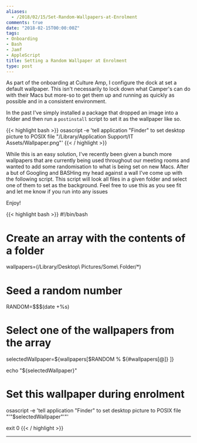 ```yaml
---
aliases:
  - /2018/02/15/Set-Random-Wallpapers-at-Enrolment
comments: true
date: "2018-02-15T00:00:00Z"
tags:
- Onboarding
- Bash
- Jamf
- AppleScript
title: Setting a Random Wallpaper at Enrolment
type: post
---
```


As part of the onboarding at Culture Amp, I configure the dock at set a default wallpaper. This isn't necessarily to lock down what Camper's can do with their Macs but more-so to get them up and running as quickly as possible and in a consistent environment.

In the past I've simply installed a package that dropped an image into a folder and then run a `postinstall` script to set it as the wallpaper like so.

{{< highlight bash >}}
osascript -e 'tell application "Finder" to set desktop picture to POSIX file "/Library/Application Support/IT Assets/Wallpaper.png"'
{{< / highlight >}}

While this is an easy solution, I've recently been given a bunch more wallpapers that are currently being used throughout our meeting rooms and wanted to add some randomisation to what is being set on new Macs. After a but of Googling and BASHing my head against a wall I've come up with the following script. This script will look all files in a given folder and select one of them to set as the background. Feel free to use this as you see fit and let me know if you run into any issues

Enjoy!

{{< highlight bash >}}
#!/bin/bash

# Create an array with the contents of a folder
wallpapers=(/Library/Desktop\ Pictures/Some\ Folder/*)
# Seed a random number
RANDOM=$$$(date +%s)

# Select one of the wallpapers from the array
selectedWallpaper=${wallpapers[$RANDOM % ${#wallpapers[@]} ]}

echo "${selectedWallpaper}"

# Set this wallpaper during enrolment
osascript -e 'tell application "Finder" to set desktop picture to POSIX file "'"$selectedWallpaper"'"'

exit 0
{{< / highlight >}}

---
